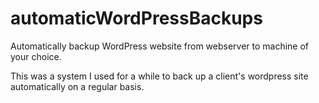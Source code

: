 # automaticWordPressBackups
Automatically backup WordPress website from webserver to machine of your choice. 


This was a system I used for a while to back up a client's wordpress site automatically on a regular basis. 
